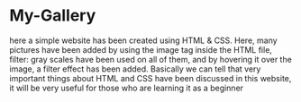 # My-Gallery
here a simple website has been created using HTML & CSS. 
Here, many pictures have been added by using the image tag inside the HTML file, filter: gray scales have been used on all of them, and by hovering it over the image, a filter effect has been added.
Basically we can tell that very important things about HTML and CSS have been discussed in this website, it will be very useful for those who are learning it as a beginner
